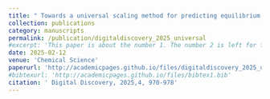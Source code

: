 ```yaml
---
title: " Towards a universal scaling method for predicting equilibrium constants of polyoxometalates"
collection: publications
category: manuscripts
permalink: /publication/digitaldiscovery_2025_universal
#excerpt: 'This paper is about the number 1. The number 2 is left for future work.'
date: 2025-02-12
venue: 'Chemical Science'
paperurl: 'http://academicpages.github.io/files/digitaldiscovery_2025_universal.pdf'
#bibtexurl: 'http://academicpages.github.io/files/bibtex1.bib'
citation: '	Digital Discovery, 2025,4, 970-978'
---
```

